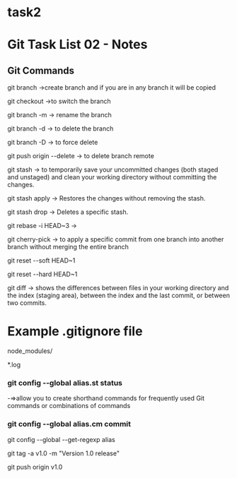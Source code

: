 # task2
# **Git Task List 02 - Notes**

## **Git Commands**


git branch <branch-name> ->create branch and if you are in any branch it will be copied

git checkout <branch-name> ->to switch the branch

git branch -m <old-name> <new-name> -> rename the branch

git branch -d <branch-name> -> to delete the branch

git branch -D <branch-name> -> to force delete

git push origin --delete <branch-name> -> to delete branch remote

git stash ->  to temporarily save your uncommitted changes (both staged and unstaged) and clean your working directory without committing the changes.

git stash apply -> Restores the changes without removing the stash.

git stash drop ->  Deletes a specific stash.

git rebase -i HEAD~3 ->

git cherry-pick <commit-hash> ->  to apply a specific commit from one branch into another branch without merging the entire branch

git reset --soft HEAD~1

git reset --hard HEAD~1

git diff -> shows the differences between files in your working directory and the index (staging area), between the index and the last commit, or between two commits.

# Example .gitignore file

node_modules/

*.log

### git config --global alias.st status

-=>allow you to create shorthand commands for frequently used Git commands or combinations of commands
### git config --global alias.cm commit

git config --global --get-regexp alias

git tag -a v1.0 -m "Version 1.0 release"

git push origin v1.0

